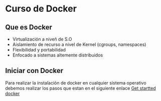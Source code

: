 # Curso de Docker
## Que es Docker
* Virtualización a niveñ de S.O
* Aislamiento de recurso a nivel de Kernel (cgroups, namespaces)
* Flexibilidad y portabilidad
* Enfocado a sistemas altemente distribuidos

## Iniciar con Docker
Para realizar la instalación de docker en cualquier sistema operativo debemos realizar los pasos que estan en el siguiente enlace [Get startted docker](https://docs.docker.com/get-started/) 
